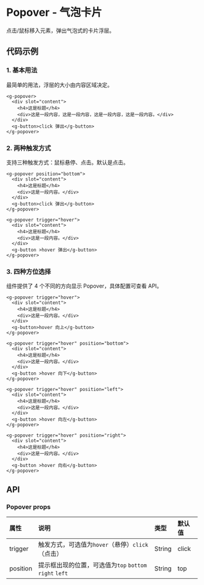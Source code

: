 # Popover - 气泡卡片

点击/鼠标移入元素，弹出气泡式的卡片浮层。

## 代码示例

### 1. 基本用法

最简单的用法，浮层的大小由内容区域决定。

<ClientOnly>
<popover-demo-1></popover-demo-1>
</ClientOnly>

```vue
<g-popover>
  <div slot="content">
    <h4>这是标题</h4>
    <div>这是一段内容，这是一段内容，这是一段内容，这是一段内容。</div>
  </div>
  <g-button>click 弹出</g-button>
</g-popover>
```

### 2. 两种触发方式

支持三种触发方式：鼠标悬停、点击。默认是点击。

<ClientOnly>
<popover-demo-2></popover-demo-2>
</ClientOnly>

```vue{9}
<g-popover position="bottom">
  <div slot="content">
    <h4>这是标题</h4>
    <div>这是一段内容。</div>
  </div>
  <g-button>click 弹出</g-button>
</g-popover>

<g-popover trigger="hover">
  <div slot="content">
    <h4>这是标题</h4>
    <div>这是一段内容。</div>
  </div>
  <g-button >hover 弹出</g-button>
</g-popover>
```

### 3. 四种方位选择

组件提供了 4 个不同的方向显示 Popover，具体配置可查看 API。

<ClientOnly>
<popover-demo-3></popover-demo-3>
</ClientOnly>

```vue{1,9,17,25}
<g-popover trigger="hover">
  <div slot="content">
    <h4>这是标题</h4>
    <div>这是一段内容。</div>
  </div>
  <g-button>hover 向上</g-button>
</g-popover>

<g-popover trigger="hover" position="bottom">
  <div slot="content">
    <h4>这是标题</h4>
    <div>这是一段内容。</div>
  </div>
  <g-button >hover 向下</g-button>
</g-popover>

<g-popover trigger="hover" position="left">
  <div slot="content">
    <h4>这是标题</h4>
    <div>这是一段内容。</div>
  </div>
  <g-button >hover 向左</g-button>
</g-popover>

<g-popover trigger="hover" position="right">
  <div slot="content">
    <h4>这是标题</h4>
    <div>这是一段内容。</div>
  </div>
  <g-button >hover 向右</g-button>
</g-popover>
```

## API

### Popover props

| 属性 | 说明 | 类型 | 默认值 |
| :-- | :-- | :-- | :-- |
| trigger | 触发方式，可选值为`hover`（悬停）`click`（点击）| String  | click |
| position | 提示框出现的位置，可选值为`top` `bottom` `right` `left` | String | top |
